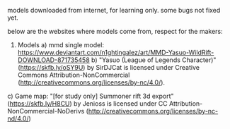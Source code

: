 models downloaded from internet, for learning only.
some bugs not fixed yet.

below are the websites where models come from, respect for the makers:
1.	Models
a)	mmd single model:
https://www.deviantart.com/n1ghtingalez/art/MMD-Yasuo-WildRift-DOWNLOAD-871735458
b)	"Yasuo (League of Legends Character)" (https://skfb.ly/oSY9U) by SirDJCat is licensed under Creative Commons Attribution-NonCommercial
(http://creativecommons.org/licenses/by-nc/4.0/).

c)	Game map:
"[for study only] Summoner rift 3d export" (https://skfb.ly/H8CU) by Jenioss is licensed under CC Attribution-NonCommercial-NoDerivs 
(http://creativecommons.org/licenses/by-nc-nd/4.0/)
